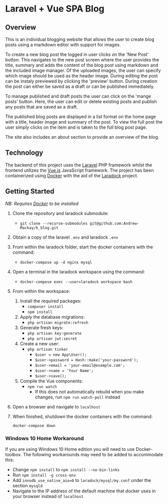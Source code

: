 # Laravel + Vue SPA Blog

## Overview
This is an individual blogging website that allows the user to create blog posts using a markdown editor with support for images. 

To create a new blog post the logged in user clicks on the 'New Post' button. This navigates to the new post screen where the user provides the title, summary and adds the content of the blog post using markdown and the included image manager. Of the uploaded images, the user can specify which image should be used as the header image. During editing the post can be instaly previewed by clicking the 'preview' button. During creation the post can either be saved as a draft or can be published immediately. 

To manage published and draft posts the user can click on the 'mange posts' button. Here, the user can edit or delete existing posts and publish any posts that are saved as a draft.

The published blog posts are displayed in a list format on the home page with a title, header image and summary of the post. To view the full post the user simply clicks on the item and is taken to the full blog post page.

The site also includes an about section to provide an overview of the blog.

## Technology
The backend of this project uses the [Laravel](https://laravel.com/) PHP framework whilst the frontend utilizes the [Vue.js](https://vuejs.org/) JavaScript framework. The project has been containerized using [Docker](https://www.docker.com/) with the aid of the [Laradock](https://laradock.io/) project.

## Getting Started

*NB: Requires [Docker](https://www.docker.com/) to be installed*

1) Clone the repository and laradock submodule:

    - `git clone --recurse-submodules git@github.com:Andrew-Mackay/k_blog.git`

2) Obtain a copy of the laravel `.env` and laradock `.env`

3) From within the laradock folder, start the docker containers with the command:

    - `docker-compose up -d nginx mysql`

4) Open a terminal in the laradock workspace using the command:  

    - `docker-compose exec --user=laradock workspace bash`

5) From within the workspace:
    1) Install the required packages:
        - `composer install`
        - `npm install`
    2) Apply the database migrations:
        - `php artisan migrate:refresh`
    3) Generate fresh keys:
        - `php artisan key:generate`
        - `php artisan jwt:secret`
    4) Create a new user:
        - `php artisan tinker`
            - `$user = new App\User();`
            - `$user->password = Hash::make('your-password');`
            - `$user->email = 'your-email@example.com';`
            - `$user->name = 'Your Name';`
            - `$user->save();`
    5) Compile the Vue components:
        - `npm run watch` 
            - If this does not automatically rebuild when you make changes, run `npm run watch-poll` instead

8) Open a browser and navigate to `localhost`

9) When finished, shutdown the docker containers with the command:  

    `docker-compose down`

### Windows 10 Home Workaround

If you are using Windows 10 Home edition you will need to use Docker-toolbox. The following workarounds may need to be added to accommodate this:

- Change `npm install` to `npm install --no-bin-links`
- Run `npm install -g cross-env`
- Add `innodb_use_native_aio=0` to `laradock/mysql/my.conf` under the section `mysqld`
- Navigate to the IP address of the default machine that docker uses in your browser instead of `localhost`  
